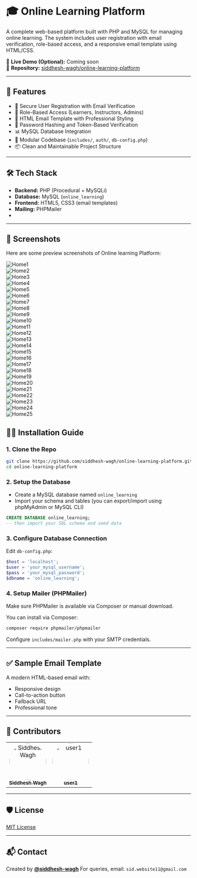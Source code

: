 # 🎓 Online Learning Platform

A complete web-based platform built with PHP and MySQL for managing online learning. The system includes user registration with email verification, role-based access, and a responsive email template using HTML/CSS.

🔗 **Live Demo (Optional):** Coming soon  
📂 **Repository:** [siddhesh-wagh/online-learning-platform](https://github.com/siddhesh-wagh/online-learning-platform)

---

## 🚀 Features

- 🔐 Secure User Registration with Email Verification
- 👥 Role-Based Access (Learners, Instructors, Admins)
- 📧 HTML Email Template with Professional Styling
- 🔑 Password Hashing and Token-Based Verification
- 📊 MySQL Database Integration
- 🧩 Modular Codebase (`includes/`, `auth/`, `db-config.php`)
- 📦 Clean and Maintainable Project Structure

---

## 🛠️ Tech Stack

- **Backend:** PHP (Procedural + MySQLi)
- **Database:** MySQL (`online_learning`)
- **Frontend:** HTML5, CSS3 (email templates)
- **Mailing:** PHPMailer
- 
---

## 📸 Screenshots

Here are some preview screenshots of Online learning Platform:

![Home1](images/img1.png)  
![Home2](images/img2.png)  
![Home3](images/img3.png)  
![Home4](images/img4.png)  
![Home5](images/img5.png)  
![Home6](images/img6.png)  
![Home7](images/img7.png)  
![Home8](images/img8.png)  
![Home9](images/img9.png)  
![Home10](images/img10.png)  
![Home11](images/img11.png)  
![Home12](images/img12.png)  
![Home13](images/img13.png)  
![Home14](images/img14.png)  
![Home15](images/img15.png)  
![Home16](images/img16.png)  
![Home17](images/img17.png)  
![Home18](images/img18.png)  
![Home19](images/img19.png)  
![Home20](images/img20.png)  
![Home21](images/img21.png)  
![Home22](images/img22.png)  
![Home23](images/img23.png)  
![Home24](images/img24.png)  
![Home25](images/img25.png)  

## 🧑‍💻 Installation Guide

### 1. Clone the Repo

```bash
git clone https://github.com/siddhesh-wagh/online-learning-platform.git
cd online-learning-platform
```

### 2. Setup the Database

* Create a MySQL database named `online_learning`
* Import your schema and tables (you can export/import using phpMyAdmin or MySQL CLI)

```sql
CREATE DATABASE online_learning;
-- then import your SQL schema and seed data
```

### 3. Configure Database Connection

Edit `db-config.php`:

```php
$host = 'localhost';
$user = 'your_mysql_username';
$pass = 'your_mysql_password';
$dbname = 'online_learning';
```

### 4. Setup Mailer (PHPMailer)

Make sure PHPMailer is available via Composer or manual download.

You can install via Composer:

```bash
composer require phpmailer/phpmailer
```

Configure `includes/mailer.php` with your SMTP credentials.

---

## ✅ Sample Email Template

A modern HTML-based email with:

* Responsive design
* Call-to-action button
* Fallback URL
* Professional tone

---

## 👥 Contributors

<table align="center">
  <tr>
     <td align="center">
      <a href="https://github.com/siddhesh-wagh">
        <img src="https://github.com/siddhesh-wagh.png" width="100px;" style="border-radius:50%" alt="Siddhesh Wagh"/>
        <br />
        <sub><b>Siddhesh Wagh</b></sub>
      </a>
    </td>
    <td align="center">
      <a href="https://github.com/user1">
        <img src="https://github.com/user1.png" width="100px;" style="border-radius:50%" alt="user1"/>
        <br />
        <sub><b>user1</b></sub>
      </a>
    </td>
  </tr>
</table>

---

## 🛡️ License

[MIT License](LICENSE)

---

## 📬 Contact

Created by **[@siddhesh-wagh](https://github.com/siddhesh-wagh)**
For queries, email: `sid.website11@gmail.com`
